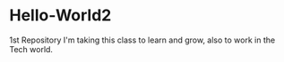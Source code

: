 # Hello-World2
1st Repository
I'm taking this class to learn and grow, also to work in the Tech world.

